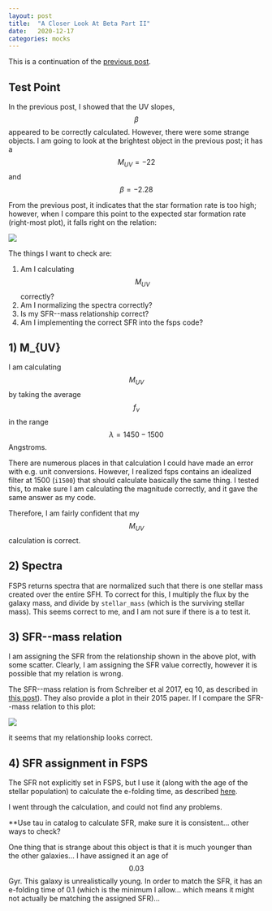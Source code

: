 ```yaml
---
layout: post
title:  "A Closer Look At Beta Part II"
date:   2020-12-17
categories: mocks
---
```


This is a continuation of the <a href="https://ndrakos.github.io/blog/mocks/A_Closer_Look_At_Beta/">previous post</a>.


## Test Point


In the previous post, I showed that the UV slopes, $$\beta$$ appeared to be correctly calculated. However, there were some strange objects. I am going to look at the brightest object in the previous post; it has a $$M_{UV}=-22$$ and $$\beta=-2.28$$

From the previous post, it indicates that the star formation rate is too high; however, when I compare this point to the expected star formation rate (right-most plot), it falls right on the relation:

<img src="{{ site.baseurl }}/assets/plots/20201217_test_point.png">


The things I want to check are:

1) Am I calculating $$M_{UV}$$ correctly?
2) Am I normalizing the spectra correctly?
3) Is my SFR--mass relationship correct?
4) Am I implementing the correct SFR into the fsps code?


## 1) M_{UV}

I am calculating $$M_{UV}$$ by taking the average $$f_{\nu}$$ in the range $$\lambda=1450-1500$$ Angstroms.

There are numerous places in that calculation I could have made an error with e.g. unit conversions. However, I realized fsps contains an idealized filter at 1500 (<code>i1500</code>) that should calculate basically the same thing. I tested this, to make sure I am calculating the magnitude correctly, and it gave the same answer as my code.

Therefore, I am fairly confident that my $$M_{UV}$$ calculation is correct.


## 2) Spectra

FSPS returns spectra that are normalized such that there is one stellar mass created over the entire SFH. To correct for this, I multiply the flux by the galaxy mass, and divide by <code>stellar_mass</code> (which is the surviving stellar mass). This seems correct to me, and I am not sure if there is a to test it.



## 3) SFR--mass relation

I am assigning the SFR from the relationship shown in the above plot, with some scatter. Clearly, I am assigning the SFR value correctly, however it is possible that my relation is wrong.

The SFR--mass relation is from Schreiber et al 2017, eq 10, as described in <a href="https://ndrakos.github.io/blog/mocks/Metallicities/">this post</a>). They also provide a plot in their 2015 paper. If I compare the SFR--mass relation to this plot:

<img src="{{ site.baseurl }}/assets/plots/20201217_Schreiber2015_SFR.png">

it seems that my relationship looks correct.



## 4) SFR assignment in FSPS

The SFR not explicitly set in FSPS, but I use it (along with the age of the stellar population) to calculate the e-folding time, as described <a href="https://ndrakos.github.io/blog/mocks/SED_Methods_Part_II/">here</a>.

I went through the calculation, and could not find any problems.

**Use tau in catalog to calculate SFR, make sure it is consistent... other ways to check?


One thing that is strange about this object is that it is much younger than the other galaxies... I have assigned it an age of $$0.03$$ Gyr. This galaxy is unrealistically young. In order to match the SFR, it has an e-folding time of 0.1 (which is the minimum I allow... which means it might not actually be matching the assigned SFR)...
